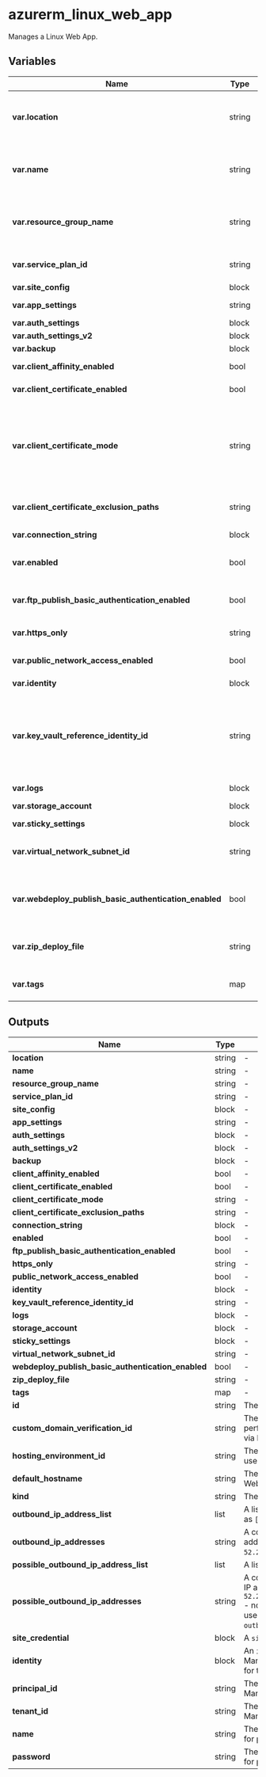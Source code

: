 # azurerm_linux_web_app

Manages a Linux Web App.

## Variables

| Name | Type | Required? | Default  | possible values | Description |
| ---- | ---- | --------- | -------- | ----------- | ----------- |
| **var.location** | string | True | -  |  -  | The Azure Region where the Linux Web App should exist. Changing this forces a new Linux Web App to be created. | 
| **var.name** | string | True | -  |  -  | The name which should be used for this Linux Web App. Changing this forces a new Linux Web App to be created. | 
| **var.resource_group_name** | string | True | -  |  -  | The name of the Resource Group where the Linux Web App should exist. Changing this forces a new Linux Web App to be created. | 
| **var.service_plan_id** | string | True | -  |  -  | The ID of the Service Plan that this Linux App Service will be created in. | 
| **var.site_config** | block | True | -  |  -  | A `site_config` block. | 
| **var.app_settings** | string | False | -  |  -  | A map of key-value pairs of App Settings. | 
| **var.auth_settings** | block | False | -  |  -  | A `auth_settings` block. | 
| **var.auth_settings_v2** | block | False | -  |  -  | An `auth_settings_v2` block. | 
| **var.backup** | block | False | -  |  -  | A `backup` block. | 
| **var.client_affinity_enabled** | bool | False | -  |  -  | Should Client Affinity be enabled? | 
| **var.client_certificate_enabled** | bool | False | -  |  -  | Should Client Certificates be enabled? | 
| **var.client_certificate_mode** | string | False | `Required`  |  `Required`, `Optional`, `OptionalInteractiveUser`  | The Client Certificate mode. Possible values are `Required`, `Optional`, and `OptionalInteractiveUser`. This property has no effect when `client_certificate_enabled` is `false`. Defaults to `Required`. | 
| **var.client_certificate_exclusion_paths** | string | False | -  |  -  | Paths to exclude when using client certificates, separated by ; | 
| **var.connection_string** | block | False | -  |  -  | One or more `connection_string` blocks. | 
| **var.enabled** | bool | False | `True`  |  -  | Should the Linux Web App be enabled? Defaults to `true`. | 
| **var.ftp_publish_basic_authentication_enabled** | bool | False | `True`  |  -  | Should the default FTP Basic Authentication publishing profile be enabled. Defaults to `true`. | 
| **var.https_only** | string | False | -  |  -  | Should the Linux Web App require HTTPS connections. | 
| **var.public_network_access_enabled** | bool | False | `True`  |  -  | Should public network access be enabled for the Web App. Defaults to `true`. | 
| **var.identity** | block | False | -  |  -  | An `identity` block. | 
| **var.key_vault_reference_identity_id** | string | False | -  |  -  | The User Assigned Identity ID used for accessing KeyVault secrets. The identity must be assigned to the application in the `identity` block. [For more information see - Access vaults with a user-assigned identity](https://docs.microsoft.com/azure/app-service/app-service-key-vault-references#access-vaults-with-a-user-assigned-identity). | 
| **var.logs** | block | False | -  |  -  | A `logs` block. | 
| **var.storage_account** | block | False | -  |  -  | One or more `storage_account` blocks. | 
| **var.sticky_settings** | block | False | -  |  -  | A `sticky_settings` block. | 
| **var.virtual_network_subnet_id** | string | False | -  |  -  | The subnet id which will be used by this Web App for [regional virtual network integration](https://docs.microsoft.com/en-us/azure/app-service/overview-vnet-integration#regional-virtual-network-integration). | 
| **var.webdeploy_publish_basic_authentication_enabled** | bool | False | `True`  |  -  | Should the default WebDeploy Basic Authentication publishing credentials enabled. Defaults to`true`. | 
| **var.zip_deploy_file** | string | False | -  |  -  | The local path and filename of the Zip packaged application to deploy to this Linux Web App. | 
| **var.tags** | map | False | -  |  -  | A mapping of tags which should be assigned to the Linux Web App. | 



## Outputs

| Name | Type | Description |
| ---- | ---- | --------- | 
| **location** | string  | - | 
| **name** | string  | - | 
| **resource_group_name** | string  | - | 
| **service_plan_id** | string  | - | 
| **site_config** | block  | - | 
| **app_settings** | string  | - | 
| **auth_settings** | block  | - | 
| **auth_settings_v2** | block  | - | 
| **backup** | block  | - | 
| **client_affinity_enabled** | bool  | - | 
| **client_certificate_enabled** | bool  | - | 
| **client_certificate_mode** | string  | - | 
| **client_certificate_exclusion_paths** | string  | - | 
| **connection_string** | block  | - | 
| **enabled** | bool  | - | 
| **ftp_publish_basic_authentication_enabled** | bool  | - | 
| **https_only** | string  | - | 
| **public_network_access_enabled** | bool  | - | 
| **identity** | block  | - | 
| **key_vault_reference_identity_id** | string  | - | 
| **logs** | block  | - | 
| **storage_account** | block  | - | 
| **sticky_settings** | block  | - | 
| **virtual_network_subnet_id** | string  | - | 
| **webdeploy_publish_basic_authentication_enabled** | bool  | - | 
| **zip_deploy_file** | string  | - | 
| **tags** | map  | - | 
| **id** | string  | The ID of the Linux Web App. | 
| **custom_domain_verification_id** | string  | The identifier used by App Service to perform domain ownership verification via DNS TXT record. | 
| **hosting_environment_id** | string  | The ID of the App Service Environment used by App Service. | 
| **default_hostname** | string  | The default hostname of the Linux Web App. | 
| **kind** | string  | The Kind value for this Linux Web App. | 
| **outbound_ip_address_list** | list  | A list of outbound IP addresses - such as `["52.23.25.3", "52.143.43.12"]` | 
| **outbound_ip_addresses** | string  | A comma separated list of outbound IP addresses - such as `52.23.25.3,52.143.43.12`. | 
| **possible_outbound_ip_address_list** | list  | A list of possible outbound ip address. | 
| **possible_outbound_ip_addresses** | string  | A comma-separated list of outbound IP addresses - such as `52.23.25.3,52.143.43.12,52.143.43.17` - not all of which are necessarily in use. Superset of `outbound_ip_addresses`. | 
| **site_credential** | block  | A `site_credential` block. | 
| **identity** | block  | An `identity` block, which contains the Managed Service Identity information for this App Service. | 
| **principal_id** | string  | The Principal ID associated with this Managed Service Identity. | 
| **tenant_id** | string  | The Tenant ID associated with this Managed Service Identity. | 
| **name** | string  | The Site Credentials Username used for publishing. | 
| **password** | string  | The Site Credentials Password used for publishing. | 
